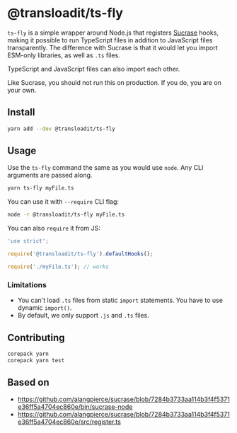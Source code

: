 # @transloadit/ts-fly

`ts-fly` is a simple wrapper around Node.js that registers [Sucrase][] hooks,
making it possible to run TypeScript files in addition to JavaScript files
transparently. The difference with Sucrase is that it would let you import
ESM-only libraries, as well as `.ts` files.

TypeScript and JavaScript files can also import each other.

Like Sucrase, you should not run this on production. If you do, you are on your
own.

## Install

```sh
yarn add --dev @transloadit/ts-fly
```

## Usage

Use the `ts-fly` command the same as you would use `node`. Any CLI arguments are
passed along.

```sh
yarn ts-fly myFile.ts
```

You can use it with `--require` CLI flag:

```sh
node -r @transloadit/ts-fly myFile.ts
```

You can also `require` it from JS:

```js
'use strict';

require('@transloadit/ts-fly').defaultHooks();

require('./myFile.ts'); // works
```

### Limitations

- You can't load `.ts` files from static `import` statements. You have to use
  dynamic `import()`.
- By default, we only support `.js` and `.ts` files.

## Contributing

```sh
corepack yarn
corepack yarn test
```

## Based on

- <https://github.com/alangpierce/sucrase/blob/7284b3733aa114b3f4f5371e36ff5a4704ec860e/bin/sucrase-node>
- <https://github.com/alangpierce/sucrase/blob/7284b3733aa114b3f4f5371e36ff5a4704ec860e/src/register.ts>

[Sucrase]: https://github.com/alangpierce/sucrase
